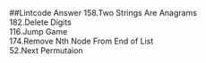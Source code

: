 ##Lintcode Answer
158.Two Strings Are Anagrams<br/>
182.Delete Digits<br/>
116.Jump Game<br/>
174.Remove Nth Node From End of List</br>
52.Next Permutaion</br>
